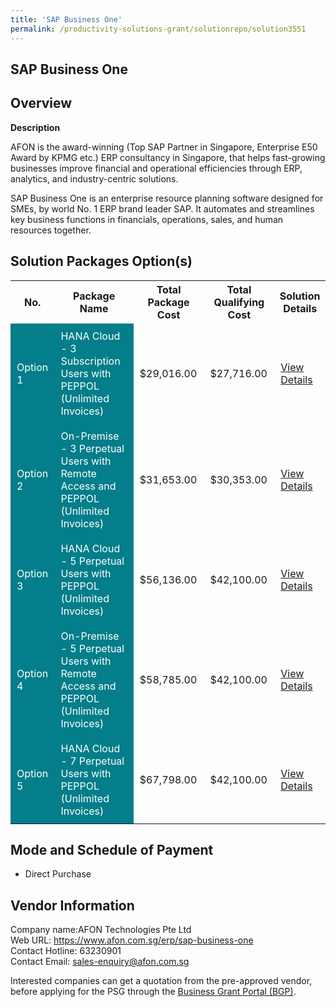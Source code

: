 ```yaml
---
title: 'SAP Business One'
permalink: /productivity-solutions-grant/solutionrepo/solution3551
---
```


## SAP Business One

## Overview

**Description**

AFON is the award-winning (Top SAP Partner in Singapore, Enterprise E50 Award by KPMG etc.) ERP consultancy in Singapore, that helps fast-growing businesses improve financial and operational efficiencies through ERP, analytics, and industry-centric solutions.

SAP Business One is an enterprise resource planning software designed for SMEs, by world No. 1 ERP brand leader SAP. It automates and streamlines key business functions in financials, operations, sales, and human resources together.

## Solution Packages Option(s)

<table>
<tr>
<th><b>No.</b></th>
<th><b>Package Name</b></th>
<th><b>Total Package Cost</b></th>
<th><b>Total Qualifying Cost</b></th>
<th><b>Solution Details</b></th>
</tr>
<tr>
<td style='padding: 10px; background-color: #037E8A; color: #FFFFFF;'>Option 1</td>
<td style='padding: 10px; background-color: #037E8A; color: #FFFFFF;'>HANA Cloud - 3 Subscription Users with PEPPOL (Unlimited Invoices)</td>
<td style='padding: 10px;'>$29,016.00</td>
<td style='padding: 10px;'>$27,716.00</td>
<td style='padding: 10px;'><a href='/images/psg/AFON_Tech_Desensitised_Annex_3_Part_1.pdf' target='_blank'>View Details</a></td>
</tr>
<tr>
<td style='padding: 10px; background-color: #037E8A; color: #FFFFFF;'>Option 2</td>
<td style='padding: 10px; background-color: #037E8A; color: #FFFFFF;'>On-Premise - 3 Perpetual Users with Remote Access and PEPPOL (Unlimited Invoices)</td>
<td style='padding: 10px;'>$31,653.00</td>
<td style='padding: 10px;'>$30,353.00</td>
<td style='padding: 10px;'><a href='/images/psg/AFON_Tech_Desensitised_Annex_3_Part_2.pdf' target='_blank'>View Details</a></td>
</tr>
<tr>
<td style='padding: 10px; background-color: #037E8A; color: #FFFFFF;'>Option 3</td>
<td style='padding: 10px; background-color: #037E8A; color: #FFFFFF;'>HANA Cloud - 5 Perpetual Users with PEPPOL (Unlimited Invoices)</td>
<td style='padding: 10px;'>$56,136.00</td>
<td style='padding: 10px;'>$42,100.00</td>
<td style='padding: 10px;'><a href='/images/psg/AFON_Tech_Desensitised_Annex_3_Part_3.pdf' target='_blank'>View Details</a></td>
</tr>
<tr>
<td style='padding: 10px; background-color: #037E8A; color: #FFFFFF;'>Option 4</td>
<td style='padding: 10px; background-color: #037E8A; color: #FFFFFF;'>On-Premise - 5 Perpetual Users with Remote Access and PEPPOL (Unlimited Invoices)</td>
<td style='padding: 10px;'>$58,785.00</td>
<td style='padding: 10px;'>$42,100.00</td>
<td style='padding: 10px;'><a href='/images/psg/AFON_Tech_Desensitised_Annex_3_Part_4.pdf' target='_blank'>View Details</a></td>
</tr>
<tr>
<td style='padding: 10px; background-color: #037E8A; color: #FFFFFF;'>Option 5</td>
<td style='padding: 10px; background-color: #037E8A; color: #FFFFFF;'>HANA Cloud - 7 Perpetual Users with PEPPOL (Unlimited Invoices)</td>
<td style='padding: 10px;'>$67,798.00</td>
<td style='padding: 10px;'>$42,100.00</td>
<td style='padding: 10px;'><a href='/images/psg/AFON_Tech_Desensitised_Annex_3_Part_5.pdf' target='_blank'>View Details</a></td>
</tr>
</table>

## Mode and Schedule of Payment

 - Direct Purchase

## Vendor Information

 Company name:AFON Technologies Pte Ltd<br>Web URL: https://www.afon.com.sg/erp/sap-business-one <br>Contact Hotline: 63230901 <br>Contact Email: sales-enquiry@afon.com.sg 

Interested companies can get a quotation from the pre-approved vendor, before applying for the PSG through the <a href='https://www.businessgrants.gov.sg/' target='_blank' rel='noopener'>Business Grant Portal (BGP)</a>.

<script src="/jquery/resize-tables.js"></script>
